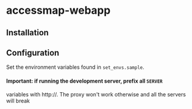 # accessmap-webapp

## Installation

## Configuration

Set the environment variables found in `set_envs.sample`.

#### Important: if running the development server, prefix all `SERVER`
variables with http://. The proxy won't work otherwise and all the servers will
break
